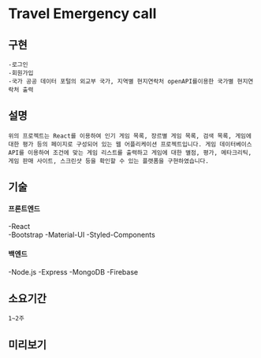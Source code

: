 # Travel Emergency call

## 구현
```
-로그인
-회원가입
-국가 공공 데이터 포털의 외교부 국가, 지역별 현지연락처 openAPI를이용한 국가별 현지연락처 출력
```

## 설명
```
위의 프로젝트는 React를 이용하여 인기 게임 목록, 장르별 게임 목록, 검색 목록, 게임에 대한 평가 등의 페이지로 구성되어 있는 웹 어플리케이션 프로젝트입니다. 게임 데이터베이스 API를 이용하여 조건에 맞는 게임 리스트를 출력하고 게임에 대한 별점, 평가, 메타크리틱, 게임 판매 사이트, 스크린샷 등을 확인할 수 있는 플랫폼을 구현하였습니다.
```

## 기술
#### 프론트엔드
-React  
-Bootstrap 
-Material-UI 
-Styled-Components 

#### 백엔드
-Node.js
-Express
-MongoDB
-Firebase

## 소요기간
```
1~2주
```

## 미리보기
